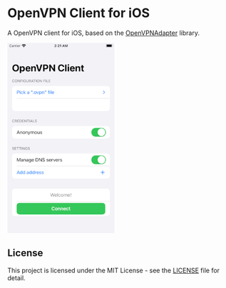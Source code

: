# OpenVPN Client for iOS
A OpenVPN client for iOS, based on the [OpenVPNAdapter](https://github.com/ss-abramchuk/OpenVPNAdapter) library.

<img src="./assets/screenshot01.png" width="240" height="427" alt="Screenshot 01" title="Screenshot 01" />

## License
This project is licensed under the MIT License - see the [LICENSE](LICENSE) file for detail.